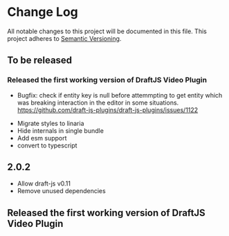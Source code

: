 # Change Log

All notable changes to this project will be documented in this file.
This project adheres to [Semantic Versioning](http://semver.org/).

## To be released

### Released the first working version of DraftJS Video Plugin

- Bugfix: check if entity key is null before attemmpting to get entity which was breaking interaction in the editor in some situations. https://github.com/draft-js-plugins/draft-js-plugins/issues/1122

* Migrate styles to linaria
* Hide internals in single bundle
* Add esm support
* convert to typescript

## 2.0.2

- Allow draft-js v0.11
- Remove unused dependencies

## Released the first working version of DraftJS Video Plugin

